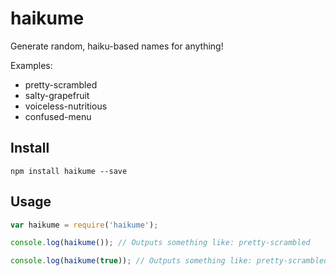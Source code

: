 # haikume

Generate random, haiku-based names for anything!

Examples:

* pretty-scrambled
* salty-grapefruit
* voiceless-nutritious
* confused-menu

## Install

```
npm install haikume --save
```

## Usage

```js
var haikume = require('haikume');

console.log(haikume()); // Outputs something like: pretty-scrambled

console.log(haikume(true)); // Outputs something like: pretty-scrambled--04009
```